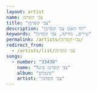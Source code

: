 ```yaml
---
layout: artist
name: צבי קופרמן
title: "צבי קופרמן"
description: "דף האמן צבי קופרמן"
keywords: "שירים, מוזיקה, צבי קופרמן"
permalink: /artists/צבי-קופרמן/
redirect_from:
  - /artists/list/צבי קופרמן
songs:
  - number: "33438"
    name: "צבי קופרמן סינגל"
    album: "סינגלים"
    artist: "צבי קופרמן"
---
```

